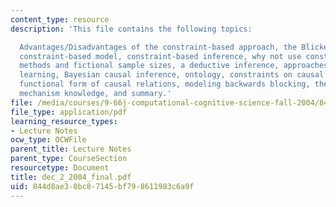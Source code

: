 ```yaml
---
content_type: resource
description: 'This file contains the following topics:

  Advantages/Disadvantages of the constraint-based approach, the Blicket detector,
  constraint-based model, constraint-based inference, why not use constraint-based
  methods and fictional sample sizes, a deductive inference, approaches to structure
  learning, Bayesian causal inference, ontology, constraints on causal relations,
  functional form of causal relations, modeling backwards blocking, the role of causal
  mechanism knowledge, and summary.'
file: /media/courses/9-66j-computational-cognitive-science-fall-2004/844d8ae30bc87145bf798611983c6a9f_dec_2_2004_final.pdf
file_type: application/pdf
learning_resource_types:
- Lecture Notes
ocw_type: OCWFile
parent_title: Lecture Notes
parent_type: CourseSection
resourcetype: Document
title: dec_2_2004_final.pdf
uid: 844d8ae3-0bc8-7145-bf79-8611983c6a9f
---
```


